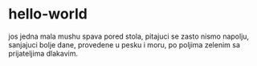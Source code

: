 # hello-world
jos jedna 
mala mushu spava pored stola, pitajuci se zasto nismo napolju, sanjajuci bolje dane, provedene u pesku i moru, po poljima zelenim sa prijateljima dlakavim. 
